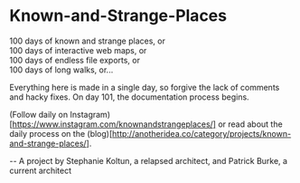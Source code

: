 # Known-and-Strange-Places
100 days of known and strange places, or  
100 days of interactive web maps, or  
100 days of endless file exports, or  
100 days of long walks, or...

Everything here is made in a single day, so forgive the lack of comments and hacky fixes. On day 101, the documentation process begins.

(Follow daily on Instagram)[https://www.instagram.com/knownandstrangeplaces/] or read about the daily process on the (blog)[http://anotheridea.co/category/projects/known-and-strange-places/].

-- A project by Stephanie Koltun, a relapsed architect, and Patrick Burke, a current architect

